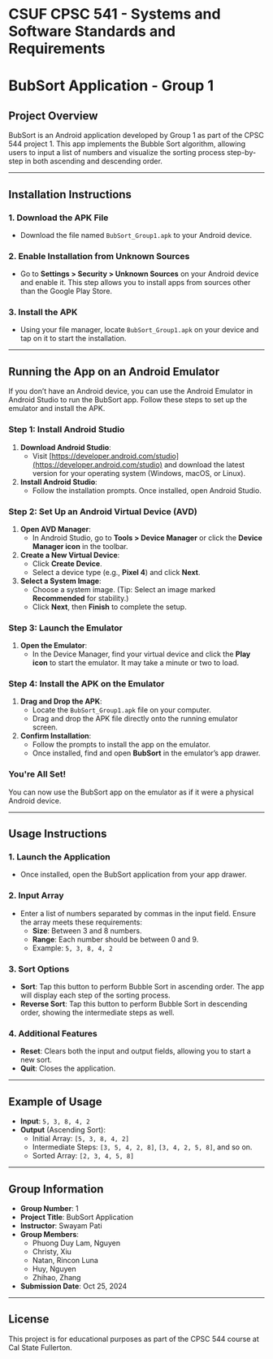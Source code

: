 # CSUF CPSC 541 - Systems and Software Standards and Requirements 
# BubSort Application - Group 1

## Project Overview
BubSort is an Android application developed by Group 1 as part of the CPSC 544 project 1. This app implements the Bubble Sort algorithm, allowing users to input a list of numbers and visualize the sorting process step-by-step in both ascending and descending order.

---

## Installation Instructions

### 1. Download the APK File
- Download the file named `BubSort_Group1.apk` to your Android device.

### 2. Enable Installation from Unknown Sources
- Go to **Settings > Security > Unknown Sources** on your Android device and enable it. This step allows you to install apps from sources other than the Google Play Store.

### 3. Install the APK
- Using your file manager, locate `BubSort_Group1.apk` on your device and tap on it to start the installation.

---

## Running the App on an Android Emulator

If you don’t have an Android device, you can use the Android Emulator in Android Studio to run the BubSort app. Follow these steps to set up the emulator and install the APK.

### Step 1: Install Android Studio
1. **Download Android Studio**:
   - Visit [https://developer.android.com/studio](https://developer.android.com/studio) and download the latest version for your operating system (Windows, macOS, or Linux).
2. **Install Android Studio**:
   - Follow the installation prompts. Once installed, open Android Studio.

### Step 2: Set Up an Android Virtual Device (AVD)
1. **Open AVD Manager**:
   - In Android Studio, go to **Tools > Device Manager** or click the **Device Manager icon** in the toolbar.
2. **Create a New Virtual Device**:
   - Click **Create Device**.
   - Select a device type (e.g., **Pixel 4**) and click **Next**.
3. **Select a System Image**:
   - Choose a system image. (Tip: Select an image marked **Recommended** for stability.)
   - Click **Next**, then **Finish** to complete the setup.

### Step 3: Launch the Emulator
1. **Open the Emulator**:
   - In the Device Manager, find your virtual device and click the **Play icon** to start the emulator. It may take a minute or two to load.

### Step 4: Install the APK on the Emulator
1. **Drag and Drop the APK**:
   - Locate the `BubSort_Group1.apk` file on your computer.
   - Drag and drop the APK file directly onto the running emulator screen.
2. **Confirm Installation**:
   - Follow the prompts to install the app on the emulator.
   - Once installed, find and open **BubSort** in the emulator’s app drawer.

### You're All Set!
You can now use the BubSort app on the emulator as if it were a physical Android device.

---

## Usage Instructions

### 1. Launch the Application
- Once installed, open the BubSort application from your app drawer.

### 2. Input Array
- Enter a list of numbers separated by commas in the input field. Ensure the array meets these requirements:
  - **Size**: Between 3 and 8 numbers.
  - **Range**: Each number should be between 0 and 9.
  - Example: `5, 3, 8, 4, 2`

### 3. Sort Options
- **Sort**: Tap this button to perform Bubble Sort in ascending order. The app will display each step of the sorting process.
- **Reverse Sort**: Tap this button to perform Bubble Sort in descending order, showing the intermediate steps as well.

### 4. Additional Features
- **Reset**: Clears both the input and output fields, allowing you to start a new sort.
- **Quit**: Closes the application.

---

## Example of Usage
- **Input**: `5, 3, 8, 4, 2`
- **Output** (Ascending Sort): 
  - Initial Array: `[5, 3, 8, 4, 2]`
  - Intermediate Steps: `[3, 5, 4, 2, 8]`, `[3, 4, 2, 5, 8]`, and so on.
  - Sorted Array: `[2, 3, 4, 5, 8]`

---

## Group Information

- **Group Number**: 1
- **Project Title**: BubSort Application
- **Instructor**: Swayam Pati
- **Group Members**:
  - Phuong Duy Lam, Nguyen
  - Christy, Xiu
  - Natan, Rincon Luna
  - Huy, Nguyen
  - Zhihao, Zhang
- **Submission Date**: Oct 25, 2024

---

## License
This project is for educational purposes as part of the CPSC 544 course at Cal State Fullerton.

